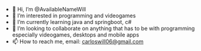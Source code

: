 - 👋 Hi, I’m @AvailableNameWill
- 👀 I’m interested in programming and videogames
- 🌱 I’m currently learning java and springboot, c#
- 💞️ I’m looking to collaborate on anything that has to be with programming especially videogames, desktops and mobile apps
- 📫 How to reach me, email: carloswill06@gmail.com

<!---
AvailableNameWill/AvailableNameWill is a ✨ special ✨ repository because its `README.md` (this file) appears on your GitHub profile.
You can click the Preview link to take a look at your changes.
--->

